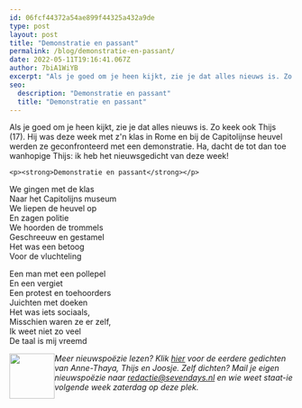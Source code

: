 ```yaml
---
id: 06fcf44372a54ae899f44325a432a9de
type: post
layout: post
title: "Demonstratie en passant"
permalink: /blog/demonstratie-en-passant/
date: 2022-05-11T19:16:41.067Z
author: 7biA1WiYB
excerpt: "Als je goed om je heen kijkt, zie je dat alles nieuws is. Zo keek ook Thijs (17). Hij was deze week met z'n klas in Rome en bij de Capitolijnse heuvel werden ze geconfronteerd met een demonstratie. Ha, dacht de tot dan toe wanhopige Thijs: ik heb het nieuwsgedicht van deze week!  "
seo:
  description: "Demonstratie en passant"
  title: "Demonstratie en passant"
---
```

Als je goed om je heen kijkt, zie je dat alles nieuws is. Zo keek ook Thijs (17). Hij was deze week met z'n klas in Rome en bij de Capitolijnse heuvel werden ze geconfronteerd met een demonstratie. Ha, dacht de tot dan toe wanhopige Thijs: ik heb het nieuwsgedicht van deze week!  

    <p><strong>Demonstratie en passant</strong></p>
<p>We gingen met de klas<br>Naar het Capitolijns museum<br>We liepen de heuvel op<br>En zagen politie<br>We hoorden de trommels<br>Geschreeuw en gestamel<br>Het was een betoog<br>Voor de vluchteling</p>
<p>Een man met een pollepel<br>En een vergiet<br>Een protest en toehoorders<br>Juichten met doeken<br>Het was iets sociaals,<br>Misschien waren ze er zelf,<br>Ik weet niet zo veel<br>De taal is mij vreemd</p>

<p><div class="media media-element-container media-default media-float-left"><div id="file-11572" class="file file-image file-image-png">

        
  
  <div class="content">
    <img height="80" width="80" style="float: left;" class="media-element file-default" src="https://original.sevendays.nl/sites/default/files/NWS%20Poezie2_1_0.png" alt="">  </div>

  
</div>
</div><em>Meer nieuwspoëzie lezen? Klik <a href="https://original.sevendays.nl/nieuwspoezie">hier</a> voor de eerdere gedichten van Anne-Thaya, Thijs en Joosje. Zelf dichten? Mail je eigen nieuwspoëzie naar <a href="mailto:redactie@sevendays.nl">redactie@sevendays.nl</a> en wie weet staat-ie volgende week zaterdag op deze plek.</em>  

